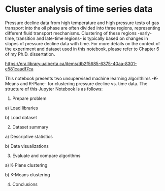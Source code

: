 # Cluster analysis of time series data

Pressure decline data from high temperature and high pressure tests of gas transport into the oil phase are often divided into three regions, representing different fluid transport mechanisms. Clustering of these regions -early-time, transition and late-time regions- is typically based on changes in slopes of pressure decline data with time. For more details on the context of the experiment and dataset used in this notebook, please refer to Chapter 6 of my Ph.D. dissertation. 

https://era.library.ualberta.ca/items/db2f5685-6375-40aa-8301-e581caadf7ca

This notebook presents two unsupervised machine learning algorithims -K-Means and K-Plane- for clustering pressure decline vs. time data. The structure of this Jupyter Notebook is as follows:

1. Prepare problem

a) Load libraries

b) Load dataset

2. Dataset summary

a) Descriptive statistics

b) Data visualizations

3. Evaluate and compare algorithms

a) K-Plane clustering

b) K-Means clustering

4. Conclusions


